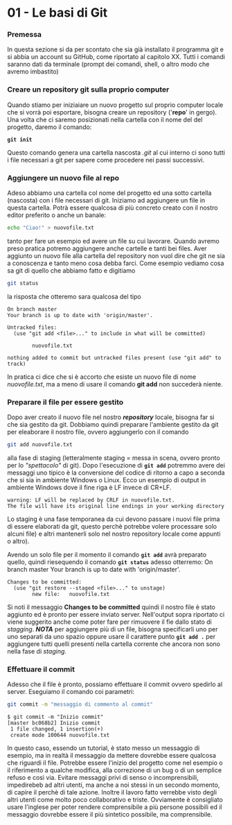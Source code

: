 # 01 - Le basi di Git

### Premessa
In questa sezione si da per scontato che sia già installato il programma git e si abbia un account su GitHub, come riportato al capitolo XX.
Tutti i comandi saranno dati da terminale (prompt dei comandi, shell, o altro modo che avremo imbastito)

### Creare un repository git sulla proprio computer

Quando stiamo per iniziaiare un nuovo progetto sul proprio computer locale che si vorrà poi esportare, bisogna creare un repository ('**repo**' in gergo).
Una volta che ci saremo posizionati nella cartella con il nome del del progetto, daremo il comando:

**`git init`**

Questo comando genera una cartella nascosta *.git* al cui interno ci sono tutti i file necessari a git per sapere come procedere nei passi successivi.

### Aggiungere un nuovo file al repo

Adeso abbiamo una cartella col nome del progetto ed una sotto cartella (nascosta) con i file necessari di git.
Iniziamo ad aggiungere un file in questa cartella.
Potrà essere qualcosa di più concreto creato con il nostro editor preferito o anche un banale:
```bash
echo "Ciao!" > nuovofile.txt
```
tanto per fare un esempio ed avere un file su cui lavorare.
Quando avremo preso pratica potremo aggiungere anche cartelle e tanti bei files.
Aver aggiunto un nuovo file alla cartella del repository non vuol dire che git ne sia a conoscenza e tanto meno cosa debba farci.
Come esempio vediamo cosa sa git di quello che abbiamo fatto e digitiamo
```bash
git status
```
la risposta che otteremo sara qualcosa del tipo

```console
On branch master
Your branch is up to date with 'origin/master'.

Untracked files:
  (use "git add <file>..." to include in what will be committed)

        nuovofile.txt

nothing added to commit but untracked files present (use "git add" to track)

```

In pratica ci dice che si è accorto che esiste un nuovo file di nome *nuovofile.txt*, ma a meno di usare il comando **git add** non succederà niente.

### Preparare il file per essere gestito

Dopo aver creato il nuovo file nel nostro ***repository*** locale, bisogna far si che sia gestito da git.
Dobbiamo quindi preparare l'ambiente gestito da git per eleaborare il nostro file, ovvero aggiungerlo con il comando 
```bash
git add nuovofile.txt
```
alla fase di staging (letteralmente staging = messa in scena, ovvero pronto per lo *"spettacolo"* di git).
Dopo l'esecuzione di **`git add`** potremmo avere dei messaggi uno tipico è la conversione del codice di ritorno a capo a seconda che si sia in ambiente Windows o Linux. Ecco un esempio di output in ambiente Windows dove il fine riga è LF invece di CR+LF.
```console
warning: LF will be replaced by CRLF in nuovofile.txt.
The file will have its original line endings in your working directory
```
Lo staging è una fase temporanea da cui devono passare i nuovi file prima di essere elaborati da git, questo perchè potrebbe volere processare solo alcuni file) e altri mantenerli solo nel nostro repository locale come appunti o altro).

Avendo un solo file per il momento il comando **`git add`** avrà preparato quello, quindi riesequendo il comando **`git status`** adesso otterremo:
On branch master
Your branch is up to date with 'origin/master'.
```console
Changes to be committed:
  (use "git restore --staged <file>..." to unstage)
        new file:   nuovofile.txt
```
Si noti il messaggio **Changes to be committed** quindi il nostro file è stato aggiunto ed è pronto per essere inviato server.
Nell'output sopra riportato ci viene suggerito anche come poter fare per rimuovere il fie dallo stato di *stagging*.
***NOTA*** per aggiungere più di un file, bisogna specificarli uno per uno separati da uno spazio oppure usare il carattere punto **`git add .`** per aggiungere tutti quelli presenti nella cartella corrente che ancora non sono nella fase di *staging*.

### Effettuare il commit

Adesso che il file è pronto, possiamo effettuare il commit ovvero spedirlo al server.
Eseguiamo il comando coi parametri:
```bash
git commit -m "messaggio di commento al commit"
```
```console
$ git commit -m "Inizio commit"
[master bc068b2] Inizio commit
 1 file changed, 1 insertion(+)
 create mode 100644 nuovofile.txt
```
In questo caso, essendo un tutorial, è stato messo un messaggio di esempio, ma in realtà il messaggio da mettere dovrebbe essere qualcosa che riguardi il file. 
Potrebbe essere l'inizio del progetto come nel esempio o il riferimento a qualche modifica, alla correzione di un bug o di un semplice refuso e così via.
Evitare messaggi privi di senso o incomprensibili, impedirebeb ad altri utenti, ma anche a noi stessi in un secondo momento, di capire il perchè di tale azione.
Inoltre il lavoro fatto verrebbe visto degli altri utenti come molto poco collaborativo e triste.
Ovviamente è consigliato usare l'inglese per poter rendere comprensibile a più persone possibili ed il messaggio dovrebbe essere il più sintetico possibile, ma comprensibile.
